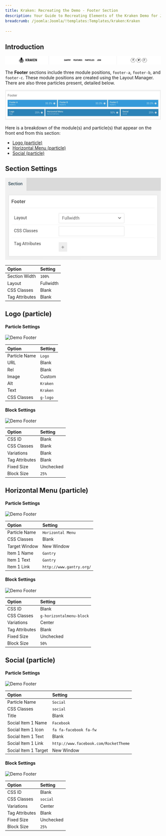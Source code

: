 ```yaml
---
title: Kraken: Recreating the Demo - Footer Section
description: Your Guide to Recreating Elements of the Kraken Demo for Joomla
breadcrumb: /joomla:Joomla/!templates:Templates/kraken:Kraken

---
```


## Introduction

![](assets/demo_10.jpeg)

The **Footer** sections include three module positions, `footer-a`, `footer-b`, and `footer-c`. These module positions are created using the Layout Manager. There are also three particles present, detailed below.

![](assets/home_footer.jpeg)

Here is a breakdown of the module(s) and particle(s) that appear on the front end from this section:

* [Logo (particle)](#logo-(particle))
* [Horizontal Menu (particle)](#horizontal-menu-(particle))
* [Social (particle)](#social-(particle))

## Section Settings

![](assets/demo_footer_settings.jpeg)

| Option         | Setting   |
|:---------------|:----------|
| Section Width  | `100%`    |
| Layout         | Fullwidth |
| CSS Classes    | Blank     |
| Tag Attributes | Blank     |

## Logo (particle)

#### Particle Settings

![Demo Footer](demo_footer_9.jpeg)

| Option        | Setting  |
|:--------------|:---------|
| Particle Name | `Logo`   |
| URL           | Blank    |
| Rel           | Blank    |
| Image         | Custom   |
| Alt           | `Kraken` |
| Text          | `Kraken` |
| CSS Classes   | `g-logo` |

#### Block Settings

![Demo Footer](demo_footer_10.jpeg)

| Option         | Setting   |
|:---------------|:----------|
| CSS ID         | Blank     |
| CSS Classes    | Blank     |
| Variations     | Blank     |
| Tag Attributes | Blank     |
| Fixed Size     | Unchecked |
| Block Size     | `25%`     |

## Horizontal Menu (particle)

#### Particle Settings

![Demo Footer](demo_footer_11.jpeg)

| Option               | Setting                    |
| :------------------- | :------------------------- |
| Particle Name        | `Horizontal Menu`          |
| CSS Classes          | Blank                      |
| Target Window        | New Window                 |
| Item 1 Name          | `Gantry`                   |
| Item 1 Text          | `Gantry`                   |
| Item 1 Link          | `http://www.gantry.org/`   |

#### Block Settings

![Demo Footer](demo_footer_12.jpeg)

| Option         | Setting                  |
|:---------------|:-------------------------|
| CSS ID         | Blank                    |
| CSS Classes    | `g-horizontalmenu-block` |
| Variations     | Center                   |
| Tag Attributes | Blank                    |
| Fixed Size     | Unchecked                |
| Block Size     | `50%`                    |

## Social (particle)

#### Particle Settings

![Demo Footer](demo_footer_13.jpeg)

| Option               | Setting                               |
|:---------------------|:--------------------------------------|
| Particle Name        | `Social`                              |
| CSS Classes          | `social`                              |
| Title                | Blank                                 |
| Social Item 1 Name   | `Facebook`                            |
| Social Item 1 Icon   | `fa fa-facebook fa-fw`                |
| Social Item 1 Text   | Blank                                 |
| Social Item 1 Link   | `http://www.facebook.com/RocketTheme` |
| Social Item 1 Target | New Window                            |

#### Block Settings

![Demo Footer](demo_footer_14.jpeg)

| Option         | Setting   |
|:---------------|:----------|
| CSS ID         | Blank     |
| CSS Classes    | `social`  |
| Variations     | Center    |
| Tag Attributes | Blank     |
| Fixed Size     | Unchecked |
| Block Size     | `25%`     |
